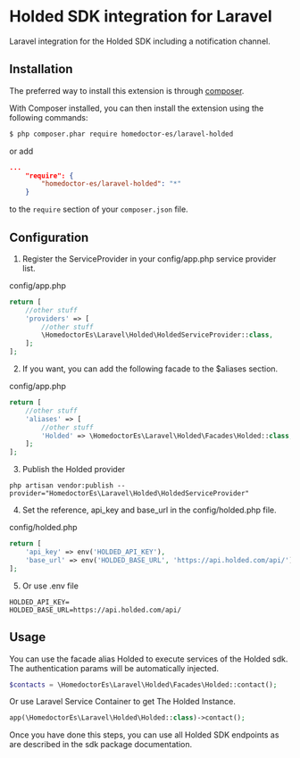 Holded SDK integration for Laravel
===================================
Laravel integration for the Holded SDK including a notification channel.

## Installation

The preferred way to install this extension is through [composer](http://getcomposer.org/download/).

With Composer installed, you can then install the extension using the following commands:

```bash
$ php composer.phar require homedoctor-es/laravel-holded
```

or add

```json
...
    "require": {
        "homedoctor-es/laravel-holded": "*"
    }
```

to the ```require``` section of your `composer.json` file.

## Configuration

1. Register the ServiceProvider in your config/app.php service provider list.

config/app.php
```php
return [
    //other stuff
    'providers' => [
        //other stuff
        \HomedoctorEs\Laravel\Holded\HoldedServiceProvider::class,
    ];
];
```

2. If you want, you can add the following facade to the $aliases section.

config/app.php
```php
return [
    //other stuff
    'aliases' => [
        //other stuff
        'Holded' => \HomedoctorEs\Laravel\Holded\Facades\Holded::class,
    ];
];
```

3. Publish the Holded provider
```
php artisan vendor:publish --provider="HomedoctorEs\Laravel\Holded\HoldedServiceProvider"
```

4. Set the reference, api_key and base_url in the config/holded.php file.

config/holded.php

```php
return [
    'api_key' => env('HOLDED_API_KEY'),
    'base_url' => env('HOLDED_BASE_URL', 'https://api.holded.com/api/'),
];
```
 
5. Or use .env file
```
HOLDED_API_KEY=
HOLDED_BASE_URL=https://api.holded.com/api/
```

## Usage

You can use the facade alias Holded to execute services of the Holded sdk. The
authentication params will be automatically injected.

```php
$contacts = \HomedoctorEs\Laravel\Holded\Facades\Holded::contact();
```

Or use Laravel Service Container to get The Holded Instance.

```php
app(\HomedoctorEs\Laravel\Holded\Holded::class)->contact();
```

Once you have done this steps, you can use all Holded SDK endpoints as are described in the sdk package documentation.
